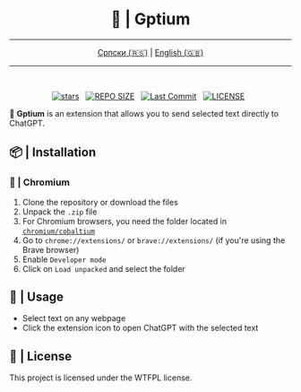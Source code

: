 <div align="center">

# 🤖 | Gptium

</div>

<div align="center">

---

[Српски (🇷🇸)](README.md) | [English (🇬🇧)](README-en.md)

---

</div>

</div>

<br>

<div align="center">
<p>
<a href="https://github.com/crnobog69/gptium/stargazers"><img src="https://img.shields.io/github/stars/crnobog69/gptium?style=for-the-badge&logo=starship&color=C9CBFF&logoColor=C9CBFF&labelColor=302D41" alt="stars"><a>&nbsp;&nbsp;
<a href="https://github.com/crnobog69/gptium/"><img src="https://img.shields.io/github/repo-size/crnobog69/gptium?style=for-the-badge&logo=linux&logoColor=f9e2af&label=Size&labelColor=302D41&color=f9e2af" alt="REPO SIZE"></a>&nbsp;&nbsp;
<a href="https://github.com/crnobog69/gptium/commits/main/"><img src="https://img.shields.io/github/last-commit/crnobog69/gptium?style=for-the-badge&logo=github&logoColor=eba0ac&label=Last%20Commit&labelColor=302D41&color=eba0ac" alt="Last Commit"></a>&nbsp;&nbsp;
<a href="https://github.com/crnobog69/gptium/LICENSE"><img src="https://img.shields.io/github/license/crnobog69/gptium?style=for-the-badge&logo=&color=CBA6F7&logoColor=CBA6F7&labelColor=302D41" alt="LICENSE"></a>&nbsp;&nbsp;
</p>
</div>

🔗 **Gptium** is an extension that allows you to send selected text directly to ChatGPT.

## 📦 | Installation

### 🧪 | Chromium

1. Clone the repository or download the files
2. Unpack the `.zip` file
3. For Chromium browsers, you need the folder located in [`chromium/cobaltium`](chromium/cobaltium)
4. Go to `chrome://extensions/` or `brave://extensions/` (if you're using the Brave browser)
5. Enable `Developer mode`
6. Click on `Load unpacked` and select the folder

## 🚀 | Usage

- Select text on any webpage
- Click the extension icon to open ChatGPT with the selected text

## 📜 | License

This project is licensed under the WTFPL license.
